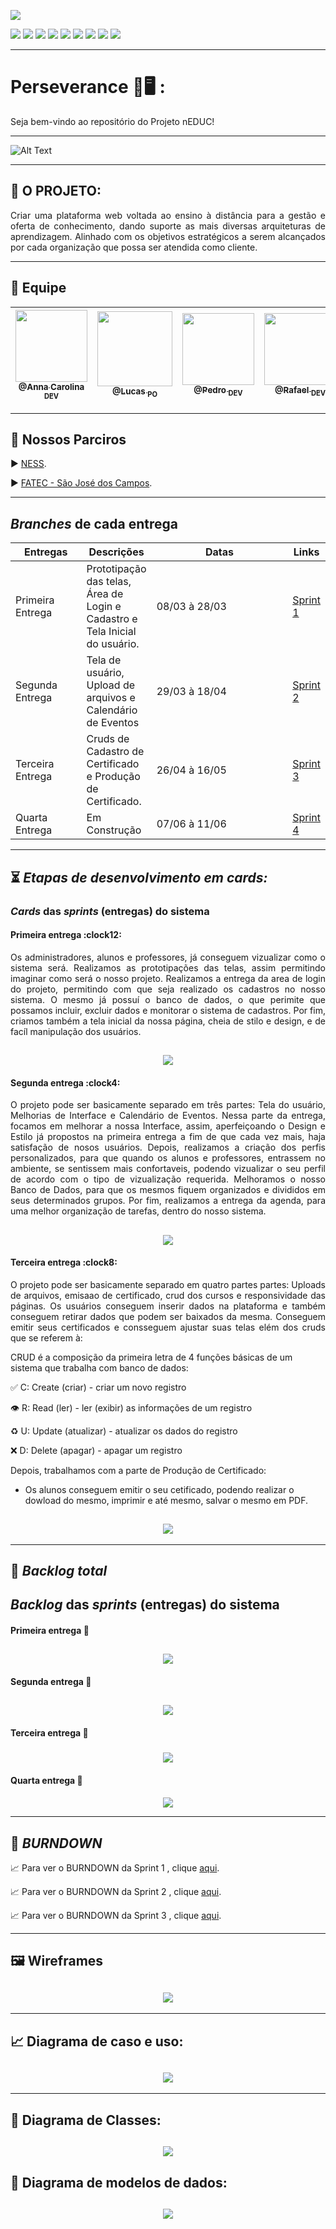 <p><img src="https://img.shields.io/badge/Menu%20Principal-Projeto%20Em%20Construção-blue?style=for-the-badge&logo=appveyor"></p>
<p>
<img src="https://img.shields.io/badge/Tecnologia-PyCharm-9cf">
<img src="https://img.shields.io/badge/Tecnologia-Django-9cf">
<img src="https://img.shields.io/badge/Tecnologias-Python-9cf">
<img src="https://img.shields.io/badge/Tecnologia-SQLite-9cf">
<img src="https://img.shields.io/badge/Tecnologia-HTML-9cf">
<img src="https://img.shields.io/badge/Tecnologia-Bootastrap-9cf">
<img src="https://img.shields.io/badge/Tecnologia-JavaScript-9cf">
<img src="https://img.shields.io/badge/Tecnologia-CSS-9cf">
<img src="https://img.shields.io/badge/Tecnologia-jQuery-9cf">
</p>

--------------------------------------------------------------------------------------------------------------------
<p><h1>Perseverance 📖🖥️ :</h1></p>
<p>Seja bem-vindo ao repositório do Projeto nEDUC!</p>


-------------------------------------------------------------------------------------------------------------------- 
![Alt Text](https://github.com/developersapi/LMSApp/blob/main/GIFs/nEduc.gif)

--------------------------------------------------------------------------------------------------------------------
## :microscope: O PROJETO: 

<p align="justify"> Criar uma plataforma web voltada ao ensino à distância para a gestão e oferta de conhecimento, dando suporte as mais diversas arquiteturas de aprendizagem. Alinhado com os objetivos estratégicos a serem alcançados por cada organização que possa ser atendida como cliente.</p>


--------------------------------------------------------------------------------------------------------------------
## 	:handshake: Equipe

[<img src="https://github.com/developersapi/LMSApp/blob/main/anna.jpeg" width=115 > <br> <sub> @Anna Carolina <sub> DEV </sub>](https://github.com/AnnaCMendes)| [<img src="https://github.com/developersapi/LMSApp/blob/main/lucas.jpg" width=120 > <br> <sub> @Lucas <sub> PO </sub>](https://github.com/lucassilva676) | [<img src="https://github.com/developersapi/LMSApp/blob/main/pedrofs.jpg" width=115 > <br> <sub> @Pedro <sub> DEV </sub>](https://github.com/PedroSilva201) | [<img src="https://github.com/developersapi/LMSApp/blob/main/rafael.jpg" width=115 > <br> <sub> @Rafael <sub> DEV </sub>](https://github.com/rafaeldossper)| [<img src="https://github.com/developersapi/LMSApp/blob/main/ricardofoto.jpg" width=115 > <br> <sub> @Ricardo <sub> SM </sub>](https://github.com/RicardoSousaPaiva) 
 | :---: |:---:|:---:|:---:|:---:|

--------------------------------------------------------------------------------------------------------------------
## 	🏬 Nossos Parciros

<p align="justify">
                     ▶️  <a href="https://www.ness.com.br/index.php">NESS</a>.
              </p>
              <p align="justify">
                     ▶️  <a href="http://fatecsjc-prd.azurewebsites.net/">FATEC - São José dos Campos</a>.
              </p>

--------------------------------------------------------------------------------------------------------------------
<section id="branches_entregas">
       <h2><i>Branches</i> de cada entrega</h2>
       <table>
              <thead>
                     <th width=100px>Entregas</th>
                     <th>Descrições</th>
                     <th width=215px>Datas</th>
                     <th>Links</th>
              </thead>
              <tbody>
                     <tr>
                            <td>Primeira Entrega</td>
                            <td>Prototipação das telas, Área de Login e Cadastro e Tela Inicial do usuário.</td>
                            <td>08/03 à 28/03</td>
                            <td><a href="https://github.com/developersapi/LMSApp/tree/sprint1">Sprint 1</td>
                     </tr>
                     <tr>
                            <td>Segunda Entrega</td>
                            <td>Tela de usuário, Upload de arquivos e Calendário de Eventos </td>
                            <td>29/03 à 18/04</td>
                            <td><a href="https://github.com/developersapi/LMSApp/tree/sprint2">Sprint 2</td>
                     </tr>
                     <tr>
                            <td>Terceira Entrega</td>
                            <td>Cruds de Cadastro de Certificado e Produção de Certificado.</td>
                            <td>26/04 à 16/05</td>
                            <td><a href="https://github.com/developersapi/LMSApp/tree/sprint3">Sprint 3</a></td>
                     </tr>
                      <tr>
                            <td>Quarta Entrega</td>
                            <td>Em Construção</td>
                            <td>07/06 à 11/06</td>
                            <td><a href="">Sprint 4</td>
                     </tr>
              </tbody>
        </table>
</section>


--------------------------------------------------------------------------------------------------------------------
## :hourglass_flowing_sand: **_Etapas de desenvolvimento em cards:_**

<section id="cards">
       <h3><i>Cards</i> das <i>sprints</i> (entregas) do sistema</h3>
       <h4>Primeira entrega :clock12:</h4>
       <p align="justify">Os administradores, alunos e professores, já conseguem vizualizar como o sistema será. Realizamos as prototipações das telas, assim permitindo imaginar como será o nosso projeto. Realizamos a entrega da area de login do projeto, permitindo com que seja realizado os cadastros no nosso sistema. 
O mesmo já possuí o banco de dados, o que perimite que possamos incluir, excluir dados e monitorar o sistema de cadastros. Por fim, criamos também a tela inicial da nossa página, cheia de stilo e design, e de facíl manipulação dos usuários. </p>

## <h1 align="center"> ![](https://github.com/developersapi/LMSApp/blob/main/card/sprint%20card%201%20escuro.png) </h1> 


<h4>Segunda entrega :clock4:</h4>
       <p align="justify">O projeto pode ser basicamente separado em três partes: Tela do usuário, Melhorias de Interface e Calendário de Eventos.
Nessa parte da entrega, focamos em melhorar a nossa Interface, assim, aperfeiçoando o Design e Estilo já propostos na primeira entrega a fim de que cada vez mais, haja satisfação de nosos usuários. Depois, realizamos a criação dos perfis personalizados, para que quando os alunos e professores, entrassem no ambiente, se sentissem mais confortaveis, podendo vizualizar o seu perfil de acordo com o tipo de vizualização requerida. 
Melhoramos o nosso Banco de Dados, para que os mesmos fiquem organizados e divididos em seus determinados grupos.
Por fim, realizamos a entrega da agenda, para uma melhor organização de tarefas, dentro do nosso sistema. </p>


## <h2 align="center"> ![](https://github.com/developersapi/LMSApp/blob/sprint2/sprint%20card%202.png) </h2> 


 <h4>Terceira entrega :clock8:</h4>
       <p align="justify">O projeto pode ser basicamente separado em quatro partes partes:  Uploads de arquivos, emisaao de certificado, crud dos cursos e responsividade das páginas.
Os usuários conseguem inserir dados na plataforma e também conseguem retirar dados que podem ser baixados da mesma. Conseguem emitir seus certificados e consseguem ajustar suas telas elém dos cruds que se referem à:
 
 CRUD é a composição da primeira letra de 4 funções básicas de um sistema que trabalha com banco de dados:

✅ C: Create (criar) - criar um novo registro

👁 R: Read (ler) - ler (exibir) as informações de um registro

♻️ U: Update (atualizar) - atualizar os dados do registro

❌ D: Delete (apagar) - apagar um registro 

Depois, trabalhamos com a parte de Produção de Certificado: 

- Os alunos conseguem emitir o seu cetificado, podendo realizar o dowload do mesmo, imprimir e até mesmo, salvar o mesmo em PDF.</p>
       
       
## <h3 align="center"> ![](https://github.com/developersapi/LMSApp/blob/main/sprint_card_3.png) </h3>     

--------------------------------------------------------------------------------------------------------------------

## :bookmark: **_Backlog total_**

<h1><i>Backlog</i> das <i>sprints</i> (entregas) do sistema</h1>


<h4>Primeira entrega 📇</h4>
 <h1 align="center"> <img src="https://github.com/developersapi/LMSApp/blob/main/sprint%201.png">
 
 
<h4>Segunda entrega 📇 </h4>
 <h2 align="center"> <img src="https://github.com/developersapi/LMSApp/blob/main/sprint%202.png">
 

<h4>Terceira entrega 📇</h4> 
 <h3 align="center"> <img src="https://github.com/developersapi/LMSApp/blob/main/Sprint3.jpeg">

<h4>Quarta entrega 📇</h4> 
<h4 align="center"> <img src="https://github.com/developersapi/LMSApp/blob/main/sprint%204.png">

--------------------------------------------------------------------------------------------------------------------

## :bookmark: **_BURNDOWN_**

<p align="justify">
                     📈 Para ver o BURNDOWN da Sprint 1 , clique <a href="https://github.com/developersapi/LMSApp/tree/sprint1">aqui</a>.
              </p>
<p align="justify">
                     📈 Para ver o BURNDOWN da Sprint 2 , clique <a href="https://github.com/developersapi/LMSApp/tree/sprint2">aqui</a>.
              </p>
 <p align="justify">
                     📈 Para ver o BURNDOWN da Sprint 3 , clique <a href="https://github.com/developersapi/LMSApp/tree/sprint3">aqui</a>.
              </p>             

--------------------------------------------------------------------------------------------------------------------

## :framed_picture: Wireframes

## <h1 align="center"> <img src="https://github.com/developersapi/LMSApp/blob/main/GIFs/PrototipGif.gif">

--------------------------------------------------------------------------------------------------------------------

## :chart_with_upwards_trend: Diagrama de caso e uso:

### <h1 align="center"> ![](https://github.com/developersapi/LMSApp/blob/main/diagrams/use%20case%20diagram.png) </h1>

--------------------------------------------------------------------------------------------------------------------

## :tea: Diagrama de Classes:

### <h1 align="center"> ![](https://github.com/developersapi/LMSApp/blob/main/diagrams/Class%20Diagram%20nEDUC.jpeg) </h1>

## :tea: Diagrama de modelos de dados:

 ### <h1 align="center"> ![](https://github.com/developersapi/LMSApp/blob/main/diagrams/Diagrama%20Entidade%20Relacionamento.jpg) </h1> 

 







 
